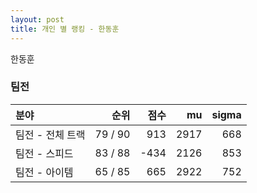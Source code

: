 ```yaml
---
layout: post
title: 개인 별 랭킹 - 한동훈
---
```


한동훈


### 팀전

| 분야 | 순위 | 점수 | mu | sigma |
|:---|---:|---:|---:|---:|
| 팀전 - 전체 트랙 | 79 / 90 | 913 | 2917 | 668 |
| 팀전 - 스피드 | 83 / 88 | -434 | 2126 | 853 |
| 팀전 - 아이템 | 65 / 85 | 665 | 2922 | 752 |
